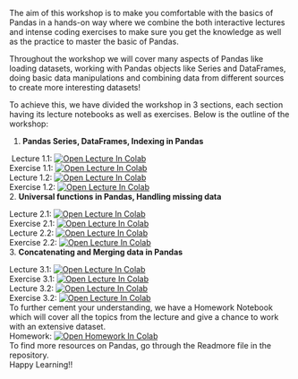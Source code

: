 The aim of this workshop is to make you comfortable with the basics of Pandas in a hands-on way where we combine the both interactive lectures and intense coding exercises to make sure you get the knowledge as well as the practice to master the basic of Pandas.

Throughout the workshop we will cover many aspects of Pandas like loading datasets, working with Pandas objects like Series and DataFrames, doing basic data manipulations and combining data from different sources to create more interesting datasets!

To achieve this, we have divided the workshop in 3 sections, each section having its lecture notebooks as well as exercises. Below is the outline of the workshop:

1. **Pandas Series, DataFrames, Indexing in Pandas**<br>

  &nbsp;Lecture 1.1: [![Open Lecture In Colab](https://colab.research.google.com/assets/colab-badge.svg)](https://colab.research.google.com/drive/18xurGpO0F7jnq_9FhmX75-tcBbuvwGBQ?usp=sharing) <br>
  Exercise 1.1: [![Open Lecture In Colab](https://colab.research.google.com/assets/colab-badge.svg)](https://colab.research.google.com/drive/1QTxGFZygrJPQ7kFLNZkDnbB4x4VROtYM?usp=sharing) <br>
  Lecture 1.2: [![Open Lecture In Colab](https://colab.research.google.com/assets/colab-badge.svg)](https://colab.research.google.com/drive/1peVsjgFS1cVlbkZjjXcasYKantA6wJGG?usp=sharing)<br>
  Exercise 1.2: [![Open Lecture In Colab](https://colab.research.google.com/assets/colab-badge.svg)](https://colab.research.google.com/drive/1m84dfSBCK6mzMRXkjW5WelcS8wNZEf20?usp=sharing)<br>
2. **Universal functions in Pandas, Handling missing data**<br>

  Lecture 2.1: [![Open Lecture In Colab](https://colab.research.google.com/assets/colab-badge.svg)](https://colab.research.google.com/drive/1OOa8_B2NYnncPmMpS0_px3QE0Wehi3jX?usp=sharing)<br>
  Exercise 2.1: [![Open Lecture In Colab](https://colab.research.google.com/assets/colab-badge.svg)](https://colab.research.google.com/drive/1ymMCn1oWKAg7nrc3O9aW2f9enHwe8uTB?usp=sharing)<br>
  Lecture 2.2: [![Open Lecture In Colab](https://colab.research.google.com/assets/colab-badge.svg)](https://colab.research.google.com/drive/1Y1YVKOeD2XbVuKzies6nzGBdMcEZqCVA?usp=sharing)<br>
  Exercise 2.2: [![Open Lecture In Colab](https://colab.research.google.com/assets/colab-badge.svg)](https://colab.research.google.com/drive/1_7aCzniyTTjNNv3ZSoBHG7X1UlgEalwO?usp=sharing)<br>
3. **Concatenating and Merging data in Pandas**<br>

  Lecture 3.1: [![Open Lecture In Colab](https://colab.research.google.com/assets/colab-badge.svg)](https://colab.research.google.com/drive/1lOWyDATNBwZkDuCAUaozji366GDGeIMK?usp=sharing)<br>
  Exercise 3.1: [![Open Lecture In Colab](https://colab.research.google.com/assets/colab-badge.svg)](https://colab.research.google.com/drive/1mSQ1_hJHgT4ritn4x_ew3W-7QRp8KwjH?usp=sharing)<br>
  Lecture 3.2: [![Open Lecture In Colab](https://colab.research.google.com/assets/colab-badge.svg)](https://colab.research.google.com/drive/18M0qHyvNM-mHmmsQI_xgjiXZI_HHX175?usp=sharing)<br>
  Exercise 3.2: [![Open Lecture In Colab](https://colab.research.google.com/assets/colab-badge.svg)](https://colab.research.google.com/drive/1Fe3HIsyyrCOzLrs38jTTQmz7ejL-95_Q?usp=sharing)<br>
To further cement your understanding, we have a Homework Notebook which will cover all the topics from the lecture and give a chance to work with an extensive dataset.<br>
Homework: [![Open Homework In Colab](https://colab.research.google.com/assets/colab-badge.svg)](https://colab.research.google.com/drive/1voJCAAGjyg2lBcyOCwXeviY5AyL6ZXDz?usp=sharing)<br>
To find more resources on Pandas, go through the Readmore file in the repository.<br>
Happy Learning!!<br>
